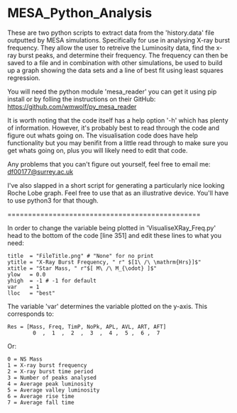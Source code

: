# MESA_Python_Analysis
These are two python scripts to extract data from the 'history.data' file outputted by MESA simulations. Specifically for use in analysing X-ray burst frequency. They allow the user to retreive the Luminosity data, find the x-ray burst peaks, and determine their frequency. The frequency can then be saved to a file and in combination with other simulations, be used to build up a graph showing the data sets and a line of best fit using least squares regression.

You will need the python module 'mesa_reader' you can get it using pip install or by folling the instructions on their GitHub:
https://github.com/wmwolf/py_mesa_reader

It is worth noting that the code itself has a help option '-h' which has plenty of information. However, it's probably best to read through the code and figure out whats going on. The visualisation code does have help functionality but you may benifit from a little read through to make sure you get whats going on, plus you will likely need to edit that code.

Any problems that you can't figure out yourself, feel free to email me: df00177@surrey.ac.uk

I've also slapped in a short script for generating a particularly nice looking Roche Lobe graph. Feel free to use that as an illustrative device. You'll have to use python3 for that though.

===============================================

In order to change the variable being plotted in 'VisualiseXRay_Freq.py' head to the bottom of the code [line 351] and edit these lines to what you need:

	title  = "FileTitle.png" # "None" for no print
	ytitle = "X-Ray Burst Frequency, " r" $[1\ /\ \mathrm{Hrs}]$"
	xtitle = "Star Mass, " r"$[ M\ /\ M_{\odot} ]$"
	ylow   = 0.0
	yhigh  = -1 # -1 for default
	var    = 1
	lloc   = "best"

The variable 'var' determines the variable plotted on the y-axis. This corresponds to:

	Res = [Mass, Freq, TimP, NoPk, APL, AVL, ART, AFT]
	        0  ,  1  ,  2  ,  3  ,  4 ,  5 ,  6 ,  7 
  
Or:

	0 = NS Mass
	1 = X-ray burst frequency
	2 = X-ray burst time period
	3 = Number of peaks analysed
	4 = Average peak luminosity
	5 = Average valley luminosity
	6 = Average rise time
	7 = Average fall time
  
